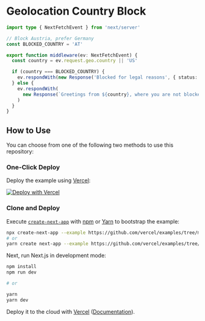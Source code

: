 # Geolocation Country Block

```ts
import type { NextFetchEvent } from 'next/server'

// Block Austria, prefer Germany
const BLOCKED_COUNTRY = 'AT'

export function middleware(ev: NextFetchEvent) {
  const country = ev.request.geo.country || 'US'

  if (country === BLOCKED_COUNTRY) {
    ev.respondWith(new Response('Blocked for legal reasons', { status: 451 }))
  } else {
    ev.respondWith(
      new Response(`Greetings from ${country}, where you are not blocked.`)
    )
  }
}
```

## How to Use

You can choose from one of the following two methods to use this repository:

### One-Click Deploy

Deploy the example using [Vercel](https://vercel.com?utm_source=github&utm_medium=readme&utm_campaign=next-example):

[![Deploy with Vercel](https://vercel.com/button)](https://vercel.com/new/git/external?repository-url=https://github.com/vercel/examples/tree/main/edge-functions/geolocation-country-block&project-name=geolocation-country-block&repository-name=geolocation-country-block)

### Clone and Deploy

Execute [`create-next-app`](https://github.com/vercel/next.js/tree/canary/packages/create-next-app) with [npm](https://docs.npmjs.com/cli/init) or [Yarn](https://yarnpkg.com/lang/en/docs/cli/create/) to bootstrap the example:

```bash
npx create-next-app --example https://github.com/vercel/examples/tree/main/edge-functions/geolocation-country-block geolocation-country-block
# or
yarn create next-app --example https://github.com/vercel/examples/tree/main/edge-functions/geolocation-country-block geolocation-country-block
```

Next, run Next.js in development mode:

```bash
npm install
npm run dev

# or

yarn
yarn dev
```

Deploy it to the cloud with [Vercel](https://vercel.com/new?utm_source=github&utm_medium=readme&utm_campaign=edge-middleware-eap) ([Documentation](https://nextjs.org/docs/deployment)).
